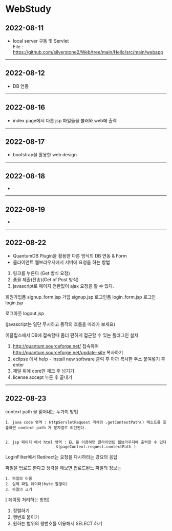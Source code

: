 # WebStudy
## 2022-08-11
- local server 구동 및 Servlet<br>
  File : https://github.com/silverstone2/Web/tree/main/Hello/src/main/webapp
-----------------------------------------
## 2022-08-12
- DB 연동
-----------------------------------------
## 2022-08-16
- index page에서 다른 jsp 파일들을 불러와 web에 출력
-----------------------------------------
## 2022-08-17
- bootstrap을 활용한 web design
-----------------------------------------
## 2022-08-18
- 
-----------------------------------------
## 2022-08-19
- 
-----------------------------------------
## 2022-08-22
- QuantumDB Plugin을 활용한 다른 방식의 DB 연동 & Form 
- 클라이언트 웹브라우저에서 서버에 요청을 하는 방법
1. 링크를 누른다 (Get 방식 요청)
2. 폼을 제출(전송)(Get of Post 방식)
3. javascript로 페이지 전환없이 ajax 요청을 할 수 있다.

회원가입폼 signup_form.jsp
가입 signup.jsp
로그인폼 login_form.jsp
로그인 login.jsp

로그아웃 logout.jsp

(javascript는 일단 무시하고 동작의 흐름을 따라가 보세요)


이클립스에서 DB에 접속할때 좀더 편하게 접근할 수 있는 플러그인 설치
1. http://quantum.sourceforge.net/ 접속하여 http://quantum.sourceforge.net/update-site 복사하기
2. eclipse 에서 help - install new software 클릭 후 아까 복사한 주소 붙여넣기 후 enter
3. 제일 위에 core만 체크 후 넘기기
4. license accept 누른 후 끝내기

----------------------------------------------------------------
## 2022-08-23

context path 을 얻어내는 두가지 방법

	1. java code 영역 : HttpServletRequest 객체의 .getContextPath() 메소드를 호출하면 context path 가 문자열로 리턴된다.


	2. jsp 페이지 에서 html 영역 : EL 을 이용하면 클라이언트 웹브라우저에 출력할 수 있다
		          		  $(pageContext.request.contextPath )

LoginFilter에서 Redirect는 요청을 다시하라는 강요의 응답

파일을 업로드 한다고 생각을 해보면
업로드된느 파일의 정보는

	1. 파일의 이름
	2. 실제 파일 데이터(byte 알갱이)
	3. 파일의 크기

[ 페이징 처리하는 방법]

1. 정렬하기
2. 행번호 붙이기
3. 원하는 범위의 행번호를 이용해서 SELECT 하기
